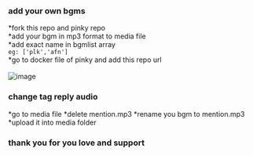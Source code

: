 ### add your own bgms

*fork this repo and pinky repo <br>
*add your bgm in mp3 format to media file <br>
*add exact name in bgmlist array <br> ```eg: ['plk','afn']``` <br>
*go to docker file of pinky and add this repo url <br>
<br>
![image](https://user-images.githubusercontent.com/83832372/162606695-451842f8-94eb-4528-a716-10c9453de8ea.png)
### change tag reply audio

*go to media file
*delete mention.mp3
*rename you bgm to mention.mp3
*upload it into media folder

### thank you for you love and support
